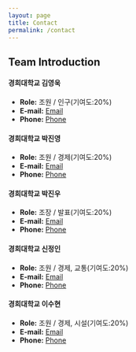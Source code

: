 ```yaml
---
layout: page
title: Contact
permalink: /contact
---
```


## Team Introduction

#### 경희대학교 김영욱
- **Role:** 조원 / 인구(기여도:20%)
- **E-mail:** [Email](mailto:duddnrdl10205@khu.ac.kr)
- **Phone:** [Phone](tel:010-9967-8342)
  
#### 경희대학교 박진영
- **Role:** 조원 / 경제(기여도:20%)
- **E-mail:** [Email](mailto:parkjy0701@naver.com)
- **Phone:** [Phone](tel:010-2244-3971)
  
#### 경희대학교 박진우
- **Role:** 조장 / 발표(기여도:20%)
- **E-mail:** [Email](mailto:p_jinwoo98@naver.com)
- **Phone:** [Phone](tel:010-6365-2801)
  
#### 경희대학교 신정인
- **Role:** 조원 / 경제, 교통(기여도:20%)
- **E-mail:** [Email](mailto:3728e@khu.ac.kr)
- **Phone:** [Phone](tel:010-6552-5099)

#### 경희대학교 이수현
- **Role:** 조원 / 경제, 시설(기여도:20%)
- **E-mail:** [Email](mailto:dltngus011208@khu.ac.kr)
- **Phone:** [Phone](tel:010-3910-9609)

